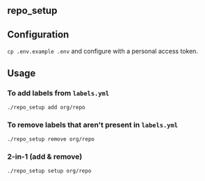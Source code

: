 repo_setup
----

## Configuration

`cp .env.example .env` and configure with a personal access token.

## Usage

### To add labels from `labels.yml`

`./repo_setup add org/repo`

### To remove labels that aren't present in `labels.yml`

`./repo_setup remove org/repo`

### 2-in-1 (add & remove)

`./repo_setup setup org/repo`
